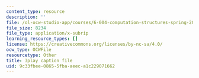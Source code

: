 ```yaml
---
content_type: resource
description: ''
file: /ol-ocw-studio-app/courses/6-004-computation-structures-spring-2017/9c33fbee08655fbaaeeca1c229071662_63QXdU9pliI.vtt
file_size: 8234
file_type: application/x-subrip
learning_resource_types: []
license: https://creativecommons.org/licenses/by-nc-sa/4.0/
ocw_type: OCWFile
resourcetype: Other
title: 3play caption file
uid: 9c33fbee-0865-5fba-aeec-a1c229071662
---
```

